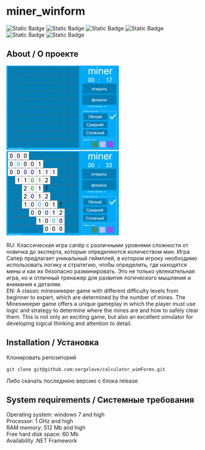 # miner_winform

![Static Badge](https://img.shields.io/badge/language-C%2B%2B-red)
![Static Badge](https://img.shields.io/badge/powered_by-NET_Framework_4.7.2-blue)
![Static Badge](https://img.shields.io/badge/platforms-Windows-purple)
![Static Badge](https://img.shields.io/badge/version-1.0-orange)
![Static Badge](https://img.shields.io/badge/developer-sergxlove-green)
![Static Badge](https://img.shields.io/badge/year-2023-green)

## About / О проекте

![screenshot_miner_winform1](https://github.com/sergxlove/miner_winform/blob/master/screenshots/screenshots1.png?raw=true)
![screenshot_miner_winform2](https://github.com/sergxlove/miner_winform/blob/master/screenshots/screenshots2.png?raw=true)

RU: Классическая игра сапёр с различными уровнями сложности от новичка до эксперта, которые определяются количеством мин. Игра Сапер предлагает уникальный геймплей, в котором игроку необходимо использовать логику и стратегию, чтобы определить, где находятся мины и как их безопасно разминировать. Это не только увлекательная игра, но и отличный тренажер для развития логического мышления и внимания к деталям. <br>
EN: A classic minesweeper game with different difficulty levels from beginner to expert, which are determined by the number of mines. The Minesweeper game offers a unique gameplay in which the player must use logic and strategy to determine where the mines are and how to safely clear them. This is not only an exciting game, but also an excellent simulator for developing logical thinking and attention to detail.

## Installation / Установка
Клонировать репозиторий 
```git
git clone git@github.com:sergxlove/calculator_wimForms.git
```
Либо скачать последнюю версию с блока release

## System requirements / Системные требования
Operating system: windows 7 and high <br>
Processor: 1 GHz and high <br>
RAM memory: 512 Mb and high <br>
Free hard disk space: 60 Mb <br>
Availability .NET Framework <br>

